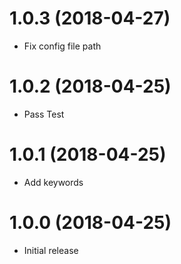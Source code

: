 # 1.0.3 (2018-04-27)

-   Fix config file path

# 1.0.2 (2018-04-25)

-   Pass Test

# 1.0.1 (2018-04-25)

-   Add keywords

# 1.0.0 (2018-04-25)

-   Initial release